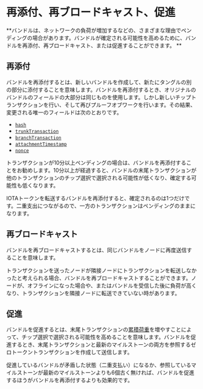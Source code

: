 # 再添付、再ブロードキャスト、促進
<!-- # Reattach, rebroadcast, and promote -->

**バンドルは、ネットワークの負荷が増加するなどの、さまざまな理由でペンディングの場合があります。バンドルが確定される可能性を高めるために、バンドルを再添付、再ブロードキャスト、または促進することができます。 **
<!-- **A bundle may be pending for many reasons such as an increased load on the network. To increase the chances of a bundle being confirmed, you can reattach, rebroadcast, or promote a bundle** -->

## 再添付
<!-- ## Reattach -->

バンドルを再添付するとは、新しいバンドルを作成して、新たにタングルの別の部分に添付することを意味します。バンドルを再添付するとき、オリジナルのバンドルのフィールドの大部分は同じものを使用します。しかし新しいチップトランザクションを行い、そして再びプルーフオブワークを行います。その結果、変更される唯一のフィールドは次のとおりです。
<!-- To reattach a bundle means to create a new one and attach it to a different part of the Tangle. When you reattach a bundle, you keep most of the original bundle's fields the same, but you request new tip transactions, and do the proof of work again. As a result, the only fields that change are the following: -->

* [`hash`](../references/structure-of-a-transaction.md)
* [`trunkTransaction`](../references/structure-of-a-transaction.md)
* [`branchTransaction`](../references/structure-of-a-transaction.md)
* [`attachmentTimestamp`](../references/structure-of-a-transaction.md)
* [`nonce`](../references/structure-of-a-transaction.md)

トランザクションが10分以上ペンディングの場合は、バンドルを再添付することをお勧めします。10分以上が経過すると、バンドルの末尾トランザクションが他のトランザクションのチップ選択で選択される可能性が低くなり、確定する可能性も低くなります。
<!-- You may want to reattach a bundle if its transactions have been pending for more than ten minutes. After this time, the tail transaction in the pending bundle is unlikely to be selected during tip selection, which makes it unlikely to be confirmed. -->

IOTAトークンを転送するバンドルを再添付すると、確定されるのは1つだけです。二重支出につながるので、一方のトランザクションはペンディングのままになります。
<!-- When you reattach a bundle that transfers IOTA tokens, only one will ever be confirmed. The others will remain pending because they will lead to double-spends. -->

## 再ブロードキャスト
<!-- ## Rebroadcast -->

バンドルを再ブロードキャストするとは、同じバンドルをノードに再度送信することを意味します。
<!-- To rebroadcast a bundle means to send the same bundle to a node again. -->

トランザクションを送ったノードが隣接ノードにトランザクションを転送しなかったと考えられる場合、バンドルを再ブロードキャストすることができます。ノードが、オフラインになった場合や、またはバンドルを受信した後に負荷が高くなり、トランザクションを隣接ノードに転送できていない時があります。
<!-- You may want to rebroadcast a bundle if you think that the node you sent it to didn't forward the transactions to its neighbors. Nodes might not forward transactions to neighbors if they either go offline or are under heavy load after receiving a bundle. -->

## 促進
<!-- ## Promote -->

バンドルを促進するとは、末尾トランザクションの[累積荷重](root://node-software/0.1/iri/concepts/tip-selection.md)を増やすことによって、チップ選択で選択される可能性を高めることを意味します。バンドルを促進するとき、末尾トランザクションと最新のマイルストーンの両方を参照するゼロトークントランザクションを作成して送信します。
<!-- To promote a bundle means to increases its chances of being selected during tip selection by increasing the [cumulative weight](root://node-software/0.1/iri/concepts/tip-selection.md) of its tail transaction. When you promote a bundle, you create and send a zero-value transaction that references both its tail transaction and the latest milestone. -->

促進しているバンドルが矛盾した状態（二重支払い）になるか、参照しているマイルストーンが最新のマイルストーンよりも6個古く無ければ、バンドルを促進するほうがバンドルを再添付するよりも効果的です。
<!-- Promoting a bundle is often more effective than reattaching a bundle, unless the bundle you're promoting leads to an inconsistent state (double-spend) or is older than the last six milestones. -->
